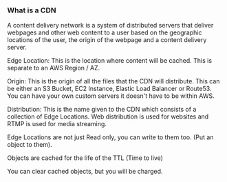 ### What is a CDN

A content delivery network is a system of distributed servers that deliver webpages and other web content to a user based on the geographic locations of the user, the origin of the webpage and a content delivery server.

Edge Location: This is the location where content will be cached. This is separate to an AWS Region / AZ.

Origin: This is the origin of all the files that the CDN will distribute. This can be either an S3 Bucket, EC2 Instance, Elastic Load Balancer or Route53. You can have your own custom servers it doesn't have to be within AWS.

Distribution: This is the name given to the CDN which consists of a collection of Edge Locations. Web distribution is used for websites and RTMP is used for media streaming.

Edge Locations are not just Read only, you can write to them too. (Put an object to them).

Objects are cached for the life of the TTL (Time to live)

You can clear cached objects, but you will be charged.
